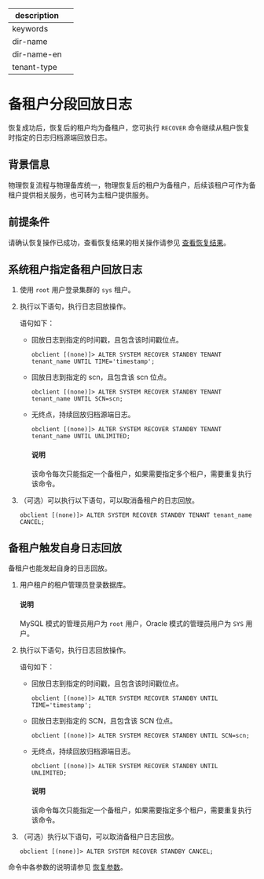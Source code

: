 |description||
|---|---|
|keywords||
|dir-name||
|dir-name-en||
|tenant-type||

# 备租户分段回放日志

恢复成功后，恢复后的租户均为备租户，您可执行 `RECOVER` 命令继续从租户恢复时指定的日志归档源端回放日志。

## 背景信息

物理恢复流程与物理备库统一，物理恢复后的租户为备租户，后续该租户可作为备租户提供相关服务，也可转为主租户提供服务。

## 前提条件

请确认恢复操作已成功，查看恢复结果的相关操作请参见 [查看恢复结果](../600.restore-data/500.view-the-restore-history.md)。

## 系统租户指定备租户回放日志

1. 使用 `root` 用户登录集群的 `sys` 租户。

2. 执行以下语句，执行日志回放操作。

   语句如下：

   * 回放日志到指定的时间戳，且包含该时间戳位点。

     ```shell
     obclient [(none)]> ALTER SYSTEM RECOVER STANDBY TENANT tenant_name UNTIL TIME='timestamp';
     ```

   * 回放日志到指定的 scn，且包含该 scn 位点。

     ```shell
     obclient [(none)]> ALTER SYSTEM RECOVER STANDBY TENANT tenant_name UNTIL SCN=scn;
     ```
  
   * 无终点，持续回放归档源端日志。

     ```shell
     obclient [(none)]> ALTER SYSTEM RECOVER STANDBY TENANT tenant_name UNTIL UNLIMITED;
     ```

     <main id="notice" type='explain'>
     <h4>说明</h4>
     <p>该命令每次只能指定一个备租户，如果需要指定多个租户，需要重复执行该命令。</p>
     </main>

3. （可选）可以执行以下语句，可以取消备租户的日志回放。

   ```shell
   obclient [(none)]> ALTER SYSTEM RECOVER STANDBY TENANT tenant_name CANCEL;
   ```

## 备租户触发自身日志回放

备租户也能发起自身的日志回放。

1. 用户租户的租户管理员登录数据库。

   <main id="notice" type='explain'>
   <h4>说明</h4>
   <p>MySQL 模式的管理员用户为 <code>root</code> 用户，Oracle 模式的管理员用户为 <code>SYS</code> 用户。</p>
   </main>

2. 执行以下语句，执行日志回放操作。

   语句如下：

   * 回放日志到指定的时间戳，且包含该时间戳位点。
  
     ```shell
     obclient [(none)]> ALTER SYSTEM RECOVER STANDBY UNTIL TIME='timestamp';
     ```

   * 回放日志到指定的 SCN，且包含该 SCN 位点。

     ```shell
     obclient [(none)]> ALTER SYSTEM RECOVER STANDBY UNTIL SCN=scn;
     ```

   * 无终点，持续回放归档源端日志。

     ```shell
     obclient [(none)]> ALTER SYSTEM RECOVER STANDBY UNTIL UNLIMITED;
     ```

     <main id="notice" type='explain'>
     <h4>说明</h4>
     <p>该命令每次只能指定一个备租户，如果需要指定多个租户，需要重复执行该命令。</p>
     </main>

3. （可选）执行以下语句，可以取消备租户日志回放。

   ```shell
   obclient [(none)]> ALTER SYSTEM RECOVER STANDBY CANCEL;
   ```

命令中各参数的说明请参见 [恢复参数](../600.restore-data/800.parameters-of-the-restore.md)。
